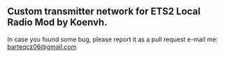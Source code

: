 ## Custom transmitter network for ETS2 Local Radio Mod by Koenvh.

In case you found some bug, please report it as a pull request e-mail me: barteqcz06@gmail.com
